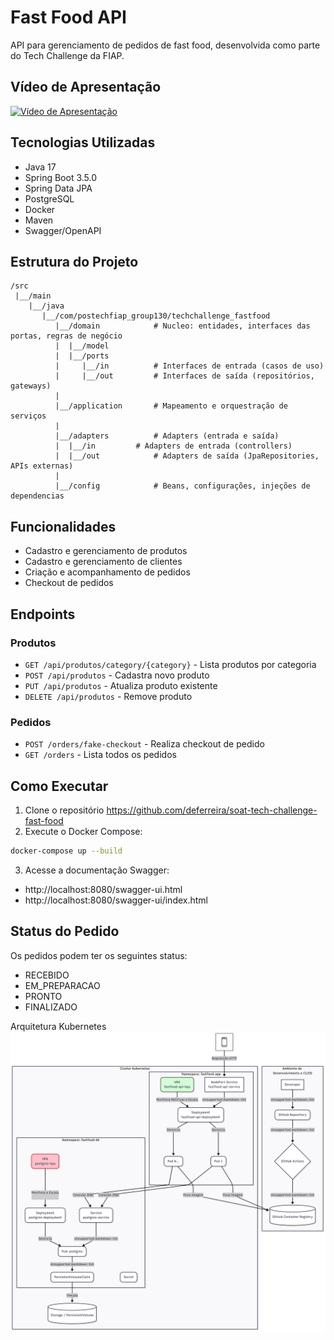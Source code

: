 # Fast Food API

API para gerenciamento de pedidos de fast food, desenvolvida como parte do Tech Challenge da FIAP.

## Vídeo de Apresentação

[![Vídeo de Apresentação](https://img.youtube.com/vi/brByCx_4ksk/0.jpg)](https://youtu.be/brByCx_4ksk)

## Tecnologias Utilizadas

- Java 17
- Spring Boot 3.5.0
- Spring Data JPA
- PostgreSQL
- Docker
- Maven
- Swagger/OpenAPI

## Estrutura do Projeto

```
/src
 |__/main
    |__/java
       |__/com/postechfiap_group130/techchallenge_fastfood
          |__/domain 			# Nucleo: entidades, interfaces das portas, regras de negócio
          |  |__/model
          |  |__/ports
          |     |__/in  		# Interfaces de entrada (casos de uso)
          |     |__/out			# Interfaces de saída (repositórios, gateways)
          |
          |__/application 		# Mapeamento e orquestração de serviços
          |
          |__/adapters 			# Adapters (entrada e saída)
          |  |__/in			# Adapters de entrada (controllers)
          |  |__/out			# Adapters de saída (JpaRepositories, APIs externas)
          |
          |__/config 			# Beans, configurações, injeções de dependencias
```

## Funcionalidades

- Cadastro e gerenciamento de produtos
- Cadastro e gerenciamento de clientes
- Criação e acompanhamento de pedidos
- Checkout de pedidos

## Endpoints

### Produtos
- `GET /api/produtos/category/{category}` - Lista produtos por categoria
- `POST /api/produtos` - Cadastra novo produto
- `PUT /api/produtos` - Atualiza produto existente
- `DELETE /api/produtos` - Remove produto

### Pedidos
- `POST /orders/fake-checkout` - Realiza checkout de pedido
- `GET /orders` - Lista todos os pedidos

## Como Executar

1. Clone o repositório 
https://github.com/deferreira/soat-tech-challenge-fast-food
2. Execute o Docker Compose:
```bash
docker-compose up --build
```

3. Acesse a documentação Swagger:
- http://localhost:8080/swagger-ui.html
- http://localhost:8080/swagger-ui/index.html

## Status do Pedido

Os pedidos podem ter os seguintes status:
- RECEBIDO
- EM_PREPARACAO
- PRONTO
- FINALIZADO

Arquitetura Kubernetes
![Arquitetura Kubernetes ](Arquitetura_Kubernetes.png)